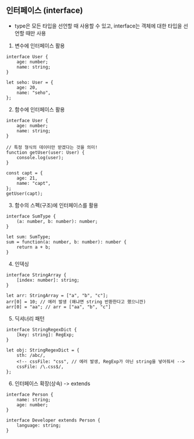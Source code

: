 ## 인터페이스 (interface)
- type은 모든 타입을 선언할 때 사용할 수 있고, interface는 객체에 대한 타입을 선언할 때만 사용

1. 변수에 인터페이스 활용
```
interface User {
    age: number;
    name: string;
}

let seho: User = {
    age: 20,
    name: "seho",
};
```

2. 함수에 인터페이스 활용
```
interface User {
    age: number;
    name: string;
}

// 특정 형식의 데이터만 받겠다는 것을 의미!
function getUser(user: User) {
    console.log(user);
}

const capt = {
    age: 21,
    name: "capt",
};
getUser(capt);
```

3. 함수의 스펙(구조)에 인터페이스를 활용
```
interface SumType {
    (a: number, b: number): number;
}

let sum: SumType;
sum = function(a: number, b: number): number {
    return a + b;
}
```

4. 인덱싱
```
interface StringArray {
    [index: number]: string;
}

let arr: StringArray = ["a", "b", "c"];
arr[0] = 10; // 에러 발생 (왜냐면 string 반환한다고 했으니깐)
arr[0] = "aa"; // arr = ["aa", "b", "c"]
```

5. 딕셔너리 패턴
```
interface StringRegexDict {
    [key: string]: RegExp;
}

let obj: StringRegexDict = {
    sth: /abc/,
    <!-- cssFile: "css", // 에러 발생, RegExp가 아닌 string을 넣어줘서 -->
    cssFile: /\.css$/,
};
```

6. 인터페이스 확장(상속) -> extends
```
interface Person {
    name: string;
    age: number;
}

interface Developer extends Person {
    language: string;
}
```